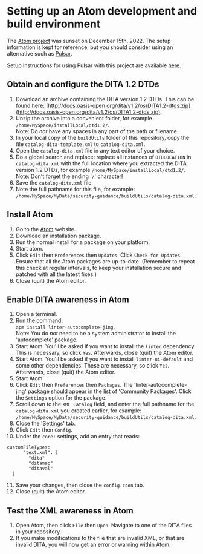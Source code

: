 # Setting up an Atom development and build environment

The [Atom project](atom.io) was sunset on December 15th, 2022. The setup information is kept for reference, but you should consider using an alternative such as [Pulsar](https://pulsar-edit.dev/).

Setup instructions for using Pulsar with this project are available [here](pulsar.md).

## Obtain and configure the DITA 1.2 DTDs

1. Download an archive containing the DITA version 1.2 DTDs. This can be found here: [http://docs.oasis-open.org/dita/v1.2/os/DITA1.2-dtds.zip](http://docs.oasis-open.org/dita/v1.2/os/DITA1.2-dtds.zip).
2. Unzip the archive into a convenient folder, for example `/home/MySpace/installLocal/dtd1.2/`.<br/>Note: Do _not_ have any spaces in any part of the path or filename.
3. In your local copy of the `buildUtils` folder of this repository, copy the file `catalog-dita-template.xml` to `catalog-dita.xml`.
4. Open the `catalog-dita.xml` file in any text editor of your choice.
5. Do a global search and replace: replace all instances of `DTDLOCATION` in `catalog-dita.xml` with the full location where you extracted the DITA version 1.2 DTDs, for example `/home/MySpace/installLocal/dtd1.2/`.<br/>Note: Don't forget the ending '`/`' character!
6. Save the `catalog-dita.xml` file.
7. Note the full pathname for this file, for example: `/home/MySpace/MyData/security-guidance/buildUtils/catalog-dita.xml`.

## Install Atom

1. Go to the [Atom](atom.io) website.
2. Download an installation package.
3. Run the normal install for a package on your platform.
4. Start atom.
5. Click `Edit` then `Preferences` then `Updates`. Click `Check for Updates`. Ensure that all the Atom packages are up-to-date. (Remember to repeat this check at regular intervals, to keep your installation secure and patched with all the latest fixes.)
6. Close (quit) the Atom editor.

## Enable DITA awareness in Atom

1. Open a terminal.
2. Run the command:<br/>`apm install linter-autocomplete-jing`.<br/>Note: You do _not_ need to be a system administrator to install the 'autocomplete' package.
3. Start Atom. You'll be asked if you want to install the `linter` dependency. This is necessary, so click `Yes`. Afterwards, close (quit) the Atom editor.
4. Start Atom. You'll be asked if you want to install `linter-ui-default` and some other dependencies. These are necessary, so click `Yes`. Afterwards, close (quit) the Atom editor.
5. Start Atom.
6. Click `Edit` then `Preferences` then `Packages`. The 'linter-autocomplete-jing' package should appear in the list of 'Community Packages'. Click the `Settings` option for the package.
7. Scroll down to the `XML Catalog` field, and enter the full pathname for the `catalog-dita.xml` you created earlier, for example: `/home/MySpace/MyData/security-guidance/buildUtils/catalog-dita.xml`.
8. Close the 'Settings' tab.
9. Click `Edit` then `Config`.
10. Under the `core:` settings, add an entry that reads:
```
customFileTypes:
      "text.xml": [
        "dita"
        "ditamap"
        "ditaval"
  ]
```
11. Save your changes, then close the `config.cson` tab.
12. Close (quit) the Atom editor.

## Test the XML awareness in Atom

1. Open Atom, then click `File` then `Open`. Navigate to one of the DITA files in your repository.
2. If you make modifications to the file that are invalid XML, or that are invalid DITA, you will now get an error or warning within Atom.
